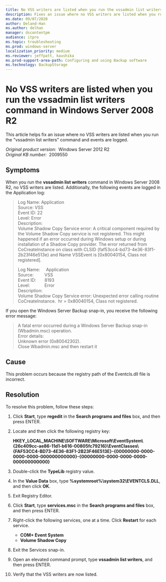 ```yaml
---
title: No VSS writers are listed when you run the vssadmin list writers command in Windows Server 2008 R2
description: Fixes an issue where no VSS writers are listed when you run the "vssadmin list writers" command and events are logged.
ms.date: 09/07/2020
author: Deland-Han
ms.author: delhan
manager: dscontentpm
audience: itpro
ms.topic: troubleshooting
ms.prod: windows-server
localization_priority: medium
ms.reviewer: jeffpatt, kaushika
ms.prod-support-area-path: Configuring and using Backup software
ms.technology: BackupStorage
---
```

# No VSS writers are listed when you run the vssadmin list writers command in Windows Server 2008 R2

This article helps fix an issue where no VSS writers are listed when you run the "vssadmin list writers" command and events are logged.

_Original product version:_ &nbsp;Windows Server 2012 R2  
_Original KB number:_ &nbsp;2009550

## Symptoms

 When you run the **vssadmin list writers** command in Windows Server 2008 R2, no VSS writers are listed. Additionally, the following events are logged in the Application log: 
> Log Name: Application  
Source: VSS  
Event ID: 22  
Level: Error  
Description:  
Volume Shadow Copy Service error: A critical component required by the Volume Shadow Copy service is not registered. This might happened if an error occurred during Windows setup or during installation of a Shadow Copy provider. The error returned from CoCreateInstance on class with CLSID {faf53cc4-bd73-4e36-83f1-2b23f46e513e} and Name VSSEvent is [0x80040154, Class not registered].  
>
> Log Name:     Application  
Source:         VSS  
Event ID:       8193  
Level:            Error  
Description:  
Volume Shadow Copy Service error: Unexpected error calling routine CoCreateInstance.  hr = 0x80040154, Class not registered.  

If you open the Windows Server Backup snap-in, you receive the following error message: 

> A fatal error occurred during a Windows Server Backup snap-in (Wbadmin.msc) operation.  
Error details:  
Unknown error (0x80042302).  
Close Wbadmin.msc and then restart it  

## Cause

This problem occurs because the registry path of the Eventcls.dll file is incorrect. 

## Resolution

To resolve this problem, follow these steps: 

1. Click **Start**, type **regedit** in the **Search programs and files** box, and then press ENTER. 
2. Locate and then click the following registry key:
    
    **HKEY_LOCAL_MACHINE\SOFTWARE\Microsoft\EventSystem\\{26c409cc-ae86-11d1-b616-00805fc79216}\EventClasses\\{FAF53CC4-BD73-4E36-83F1-2B23F46E513E}-{00000000-0000-0000-0000-000000000000}-{00000000-0000-0000-0000-000000000000}**  
3. Double-click the **TypeLib** registry value. 
4. In the **Value Data** box, type **%systemroot%\system32\EVENTCLS.DLL**, and then click **OK**. 
5. Exit Registry Editor. 
6. Click **Start**, type **services.msc** in the **Search programs and files** box, and then press ENTER. 
7. Right-click the following services, one at a time. Click **Restart** for each service. 
    - **COM+ Event System**  
    - **Volume Shadow Copy**  
8. Exit the Services snap-in. 
9. Open an elevated command prompt, type **vssadmin list writers**, and then press ENTER. 
10. Verify that the VSS writers are now listed.
